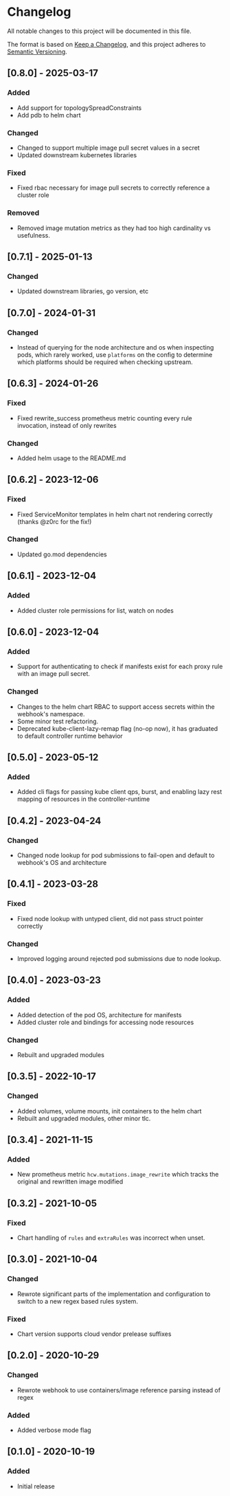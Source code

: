 # Changelog
All notable changes to this project will be documented in this file.

The format is based on [Keep a Changelog](https://keepachangelog.com/en/1.0.0/),
and this project adheres to [Semantic Versioning](https://semver.org/spec/v2.0.0.html).

## [0.8.0] - 2025-03-17
### Added
- Add support for topologySpreadConstraints
- Add pdb to helm chart
### Changed
- Changed to support multiple image pull secret values in a secret
- Updated downstream kubernetes libraries
### Fixed
- Fixed rbac necessary for image pull secrets to correctly reference a cluster role
### Removed
- Removed image mutation metrics as they had too high cardinality vs usefulness.

## [0.7.1] - 2025-01-13
### Changed
- Updated downstream libraries, go version, etc

## [0.7.0] - 2024-01-31
### Changed
- Instead of querying for the node architecture and os when inspecting pods, which rarely worked, use `platforms` on the config to determine which platforms should be required when checking upstream.

## [0.6.3] - 2024-01-26
### Fixed
- Fixed rewrite_success prometheus metric counting every rule invocation, instead of only rewrites
### Changed
- Added helm usage to the README.md

## [0.6.2] - 2023-12-06
### Fixed
- Fixed ServiceMonitor templates in helm chart not rendering correctly (thanks @z0rc for the fix!)
### Changed
- Updated go.mod dependencies

## [0.6.1] - 2023-12-04
### Added
- Added cluster role permissions for list, watch on nodes

## [0.6.0] - 2023-12-04
### Added
- Support for authenticating to check if manifests exist for each proxy rule with an image pull secret.
### Changed
- Changes to the helm chart RBAC to support access secrets within the webhook's namespace.
- Some minor test refactoring.
- Deprecated kube-client-lazy-remap flag (no-op now), it has graduated to default controller runtime behavior

## [0.5.0] - 2023-05-12
### Added
- Added cli flags for passing kube client qps, burst, and enabling lazy rest mapping of resources in the controller-runtime

## [0.4.2] - 2023-04-24
### Changed
- Changed node lookup for pod submissions to fail-open and default to webhook's OS and architecture

## [0.4.1] - 2023-03-28
### Fixed
- Fixed node lookup with untyped client, did not pass struct pointer correctly
### Changed
- Improved logging around rejected pod submissions due to node lookup.

## [0.4.0] - 2023-03-23
### Added
- Added detection of the pod OS, architecture for manifests
- Added cluster role and bindings for accessing node resources
### Changed
- Rebuilt and upgraded modules

## [0.3.5] - 2022-10-17
### Changed
- Added volumes, volume mounts, init containers to the helm chart
- Rebuilt and upgraded modules, other minor tlc.

## [0.3.4] - 2021-11-15
### Added
- New prometheus metric `hcw.mutations.image_rewrite` which tracks the original and rewritten image modified

## [0.3.2] - 2021-10-05
### Fixed
- Chart handling of `rules` and `extraRules` was incorrect when unset.

## [0.3.0] - 2021-10-04
### Changed
- Rewrote significant parts of the implementation and configuration to switch to a new regex based rules system.
### Fixed
- Chart version supports cloud vendor prelease suffixes

## [0.2.0] - 2020-10-29
### Changed
- Rewrote webhook to use containers/image reference parsing instead of regex
### Added
- Added verbose mode flag

## [0.1.0] - 2020-10-19
### Added
- Initial release
